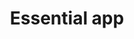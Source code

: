 ---
stars: 5
country: United States
title: Essential app
description: >
  <p>Being using this app from day one. First thing on the morning: check kin day, any kin birthday from friends and relatives, reminds me the energy of the day and how to make the best of it! Thanks.</p>
---